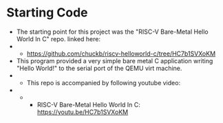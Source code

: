 # Starting Code
- The starting point for this project was the "RISC-V Bare-Metal Hello World In C" repo. linked here: 
- - https://github.com/chuckb/riscv-helloworld-c/tree/HC7b1SVXoKM
- This program provided a very simple bare metal C application writing "Hello World!" to the serial port of the QEMU virt machine.
- - This repo is accompanied by following youtube video:
- - - RISC-V Bare-Metal Hello World In C: https://youtu.be/HC7b1SVXoKM
